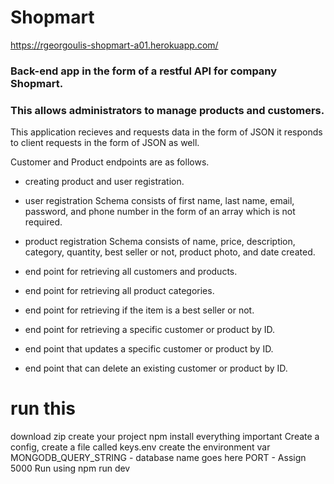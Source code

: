 # Shopmart

https://rgeorgoulis-shopmart-a01.herokuapp.com/

### Back-end app in the form of a restful API for company Shopmart.
### This allows administrators to manage products and customers.

This application recieves and requests data in the form of JSON
it responds to client requests in the form of JSON as well.

Customer and Product endpoints are as follows.

- creating product and user registration.
- user registration Schema consists of first name, last name, email, password, and phone number in the form of an array which is not required.
- product registration Schema consists of name, price, description, category, quantity, best seller or not, product photo, and date created.

- end point for retrieving all customers and products. 
- end point for retrieving all product categories.
- end point for retrieving if the item is a best seller or not.
- end point for retrieving a specific customer or product by ID.
- end point that updates a specific customer or product by ID.
- end point that can delete an existing customer or product by ID.

# run this
download zip create your project
npm install everything important
Create a config, create a file called keys.env
create the environment var MONGODB_QUERY_STRING - database name goes here
PORT - Assign 5000
Run using npm run dev
